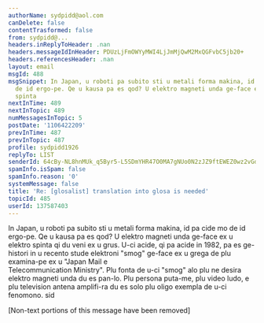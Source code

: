 ```yaml
---
authorName: sydpidd@aol.com
canDelete: false
contentTrasformed: false
from: sydpidd@...
headers.inReplyToHeader: .nan
headers.messageIdInHeader: PDUzLjFmOWYyMWI4LjJmMjQwM2MxQGFvbC5jb20+
headers.referencesHeader: .nan
layout: email
msgId: 488
msgSnippet: In Japan, u roboti pa subito sti u metali forma makina, id pa cide mo
  de id ergo-pe. Qe u kausa pa es qod? U elektro magneti unda ge-face ex u elektro
  spinta
nextInTime: 489
nextInTopic: 489
numMessagesInTopic: 5
postDate: '1106422209'
prevInTime: 487
prevInTopic: 487
profile: sydpidd1926
replyTo: LIST
senderId: 64cBy-NL8hnMUk_q5Byr5-L5SDmYHR47O0MA7gNUo0N2zJZ9ftEWEZ0wz2vGdLGelXDhkEM9
spamInfo.isSpam: false
spamInfo.reason: '0'
systemMessage: false
title: 'Re: [glosalist] translation into glosa is needed'
topicId: 485
userId: 137587403
---
```


In Japan, u roboti pa subito sti u metali forma makina, id pa cide mo de id 
ergo-pe. Qe u kausa pa es qod?
U elektro magneti unda ge-face ex u elektro spinta qi du veni ex u grus. U-ci 
acide, qi pa acide in 1982, pa es ge-histori in u recento stude    elektroni 
"smog" ge-face ex u grega de plu examina-pe ex u "Japan Mail e  
Telecommunication Ministry". Plu fonta de u-ci "smog" alo plu ne desira  elektro magneti 
unda du es pan-lo. Plu persona puta-me, plu video ludo, e plu 
television antena amplifi-ra du es solo plu oligo exempla de u-ci fenomono.
sid


[Non-text portions of this message have been removed]


